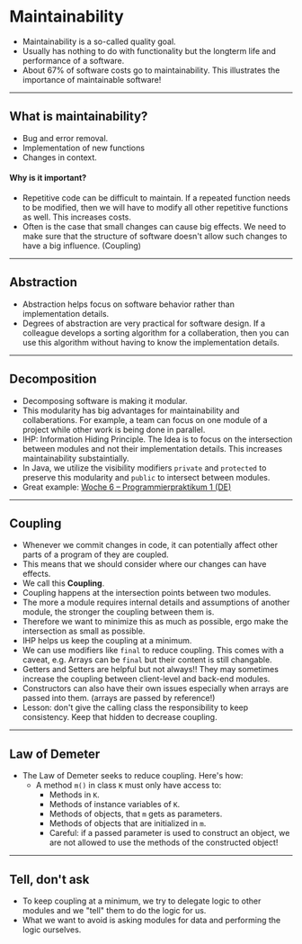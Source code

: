 # Maintainability
- Maintainability is a so-called quality goal.
- Usually has nothing to do with functionality but the longterm life and performance of a software.
- About 67% of software costs go to maintainability. This illustrates the importance of maintainable software!
---
## What is maintainability?
- Bug and error removal.
- Implementation of new functions
- Changes in context.

#### Why is it important?
- Repetitive code can be difficult to maintain. If a repeated function needs to be modified, then we will have to modify all other repetitive functions as well. This increases costs.
- Often is the case that small changes can cause big effects. We need to make sure that the structure of software doesn't allow such changes to have a big influence. (Coupling)
---
## Abstraction
- Abstraction helps focus on software behavior rather than implementation details.
- Degrees of abstraction are very practical for software design. If a colleague develops a sorting algorithm for a collaberation, then you can use this algorithm without having to know the implementation details.
---
## Decomposition
- Decomposing software is making it modular.
- This modularity has big advantages for maintainability and collaberations. For example, a team can focus on one module of a project while other work is being done in parallel.
- IHP: Information Hiding Principle. The Idea is to focus on the intersection between modules and not their implementation details. This increases maintainability substaintially.
- In Java, we utilize the visibility modifiers `private` and `protected` to preserve this modularity and `public` to intersect between modules.
- Great example: [Woche 6 – Programmierpraktikum 1 (DE)](http://propra.de/fc3a78ad127672f/#_ein_beispiel_auf_feingranularer_ebene) 
---
## Coupling
- Whenever we commit changes in code, it can potentially affect other parts of a program of they are coupled.
- This means that we should consider where our changes can have effects.
- We call this **Coupling**.
- Coupling happens at the intersection points between two modules.
- The more a module requires internal details and assumptions of another module, the stronger the coupling between them is.
- Therefore we want to minimize this as much as possible, ergo make the intersection as small as possible.
- IHP helps us keep the coupling at a minimum.
- We can use modifiers like `final` to reduce coupling. This comes with a caveat, e.g. Arrays can be `final` but their content is still changable.
- Getters and Setters are helpful but not always!! They may sometimes increase the coupling between client-level and back-end modules.
- Constructors can also have their own issues especially when arrays are passed into them. (arrays are passed by reference!)
- Lesson: don't give the calling class the responsibility to keep consistency. Keep that hidden to decrease coupling.
---
## Law of Demeter
- The Law of Demeter seeks to reduce coupling. Here's how:
	- A method `m()` in class `K` must only have access to:
		- Methods in `K`.
		- Methods of instance variables of `K`.
		- Methods of objects, that `m` gets as parameters.
		- Methods of objects that are initialized in `m`.
		- Careful: if a passed parameter is used to construct an object, we are not allowed to use the methods of the constructed object!
---
## Tell, don't ask
- To keep coupling at a minimum, we try to delegate logic to other modules and we "tell" them to do the logic for us.
- What we want to avoid is asking modules for data and performing the logic ourselves.